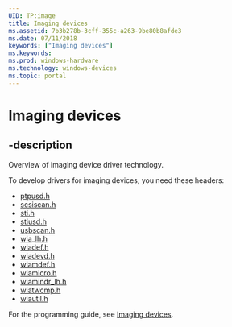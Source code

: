 ```yaml
---
UID: TP:image
title: Imaging devices
ms.assetid: 7b3b278b-3cff-355c-a263-9be80b8afde3
ms.date: 07/11/2018
keywords: ["Imaging devices"]
ms.keywords: 
ms.prod: windows-hardware
ms.technology: windows-devices
ms.topic: portal
---
```


# Imaging devices

## -description

Overview of imaging device driver technology.

To develop drivers for imaging devices, you need these headers:

- [ptpusd.h](../ptpusd/index.md)
- [scsiscan.h](../scsiscan/index.md)
- [sti.h](../sti/index.md)
- [stiusd.h](../stiusd/index.md)
- [usbscan.h](../usbscan/index.md)
- [wia_lh.h](../wia_lh/index.md)
- [wiadef.h](../wiadef/index.md)
- [wiadevd.h](../wiadevd/index.md)
- [wiamdef.h](../wiamdef/index.md)
- [wiamicro.h](../wiamicro/index.md)
- [wiamindr_lh.h](../wiamindr_lh/index.md)
- [wiatwcmp.h](../wiatwcmp/index.md)
- [wiautil.h](../wiautil/index.md)

For the programming guide, see [Imaging devices](/windows-hardware/drivers/image).
